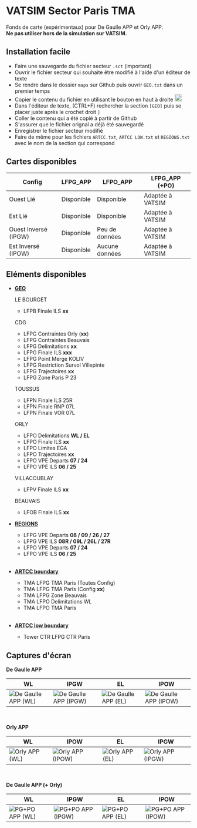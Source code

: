 # VATSIM Sector Paris TMA

Fonds de carte (expérimentaux) pour De Gaulle APP et Orly APP. <br>
__Ne pas utiliser hors de la simulation sur VATSIM.__

## Installation facile

+ Faire une sauvegarde du fichier secteur `.sct` (important)
+ Ouvrir le fichier secteur qui souhaite être modifié à l'aide d'un éditeur de texte
+ Se rendre dans le dossier `maps` sur Github puis ouvrir `GEO.txt` dans un premier temps
+ Copier le contenu du fichier en utilisant le bouton en haut à droite <img width="20" alt="image" src="https://user-images.githubusercontent.com/85018190/184549238-3668333f-da8c-4e2e-a3ea-853e3d884bcb.png">
+ Dans l'éditeur de texte, (CTRL+F) rechercher la section `[GEO]` puis se placer juste après le crochet droit `]`
+ Coller le contenu qui a été copié à partir de Github
+ S'assurer que le fichier orignal a déjà été sauvegardé
+ Enregistrer le fichier secteur modifié
+ Faire de même pour les fichiers `ARTCC.txt`, `ARTCC LOW.txt` et `REGIONS.txt` avec le nom de la section qui correspond

## Cartes disponibles

| **Config**  | LFPG_APP | LFPO_APP | LFPG_APP (+PO) |
| ------------- | ------------- | ------------- | ------------- |
| Ouest Lié  | Disponible  | Disponible | Adaptée à VATSIM |
| Est Lié  | Disponible  | Disponible | Adaptée à VATSIM |
| Ouest Inversé (IPGW)  | Disponible | Peu de données | Adaptée à VATSIM |
| Est Inversé (IPOW)  | Disponible | Aucune données | Adaptée à VATSIM |

## Eléments disponibles

+ <ins>**GEO**</ins><br>

	LE BOURGET
	+ LFPB Finale ILS **xx**
	
	CDG
	+ LFPG Contraintes Orly (**xx**)
	+ LFPG Contraintes Beauvais
	+ LFPG Delimitations **xx**
	+ LFPG Finale ILS **xxx**
	+ LFPG Point Merge KOLIV
	+ LFPG Restriction Survol Villepinte
	+ LFPG Trajectoires **xx**
	+ LFPG Zone Paris P 23
	
	TOUSSUS
	+ LFPN Finale ILS 25R
	+ LFPN Finale RNP 07L
	+ LFPN Finale VOR 07L
	
	ORLY
	+ LFPO Delimitations **WL / EL**
	+ LFPO Finale ILS **xx**
	+ LFPO Limites EGA
	+ LFPO Trajectoires **xx**
	+ LFPO VPE Departs **07 / 24**
	+ LFPO VPE ILS **06 / 25**
	
	VILLACOUBLAY
	+ LFPV Finale ILS **xx**
	
	BEAUVAIS
	+ LFOB Finale ILS **xx**<br>

+ <ins>**REGIONS**</ins>
	+ LFPG VPE Departs **08 / 09 / 26 / 27**
	+ LFPG VPE ILS **08R / 09L / 26L / 27R**
	+ LFPO VPE Departs **07 / 24**
	+ LFPO VPE ILS **06 / 25**<br><br>

+ <ins>**ARTCC boundary**</ins>
	+ TMA LFPG TMA Paris (Toutes Config)
	+ TMA LFPG TMA Paris (Config **xx**)
	+ TMA LFPG Zone Beauvais
	+ TMA LFPO Delimitations WL
	+ TMA LFPO TMA Paris<br><br>

+ <ins>**ARTCC low boundary**</ins>
	+ Tower CTR LFPG CTR Paris<br>

## Captures d'écran

**De Gaulle APP**

| WL | IPGW | EL | IPOW |
| ------------- | ------------- | ------------- | ------------- |
| ![De Gaulle APP (WL)](https://user-images.githubusercontent.com/85018190/204157986-b11a34f2-8001-4ad6-8f09-f8af96c6e43e.jpg) | ![De Gaulle APP (IPGW)](https://user-images.githubusercontent.com/85018190/204157992-5898a274-2021-4d13-a0a0-43c26a16c050.jpg) | ![De Gaulle APP (EL)](https://user-images.githubusercontent.com/85018190/204158001-239a0aa7-6e55-4a13-959a-9a34f3e98781.jpg) | ![De Gaulle APP (IPOW)](https://user-images.githubusercontent.com/85018190/204158008-56414ae2-7268-4565-ad40-70f24c4be071.jpg) |
<br>

**Orly APP**

| WL | IPOW | EL | IPGW |
| ------------- | ------------- | ------------- | ------------- |
| ![Orly APP (WL)](https://user-images.githubusercontent.com/85018190/204158100-f58187c0-9611-49f7-b991-613e6a890527.jpg) | ![Orly APP (IPOW)](https://user-images.githubusercontent.com/85018190/204158104-1cd7df4d-4145-4bc1-848d-38e704e642ff.jpg) | ![Orly APP (EL)](https://user-images.githubusercontent.com/85018190/204158110-0c430fab-4f02-4f59-a32c-020de8584969.jpg) | ![Orly APP (IPGW)](https://user-images.githubusercontent.com/85018190/204158111-32aa8939-0397-444f-b3cd-f8a69e50dfa8.jpg) |
<br>

**De Gaulle APP (+ Orly)**

| WL | IPGW | EL | IPOW |
| ------------- | ------------- | ------------- | ------------- |
| ![PG+PO APP (WL)](https://user-images.githubusercontent.com/85018190/204158218-22adaf74-ef30-4a0c-9d25-0c87b7c21c70.jpg) | ![PG+PO APP (IPGW)](https://user-images.githubusercontent.com/85018190/204158216-af416fbb-f298-483c-8b38-a66eada33c58.jpg) | ![PG+PO APP (EL)](https://user-images.githubusercontent.com/85018190/204158210-9db9416a-234a-45d8-97fb-5a76db28fbf9.jpg) | ![PG+PO APP (IPOW)](https://user-images.githubusercontent.com/85018190/204158202-ec684eea-5dfb-4716-89a4-6f5fefde0498.jpg) |
